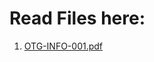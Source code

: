 # Read Files here:
1. [OTG-INFO-001.pdf](https://github.com/Mehran-Sanea/OWASP-Testing-Guide-Persian-Farsi/blob/master/OTG-INFO-001.pdf)
